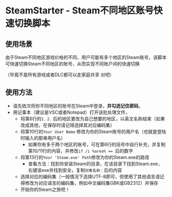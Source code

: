 # SteamStarter - Steam不同地区账号快速切换脚本
## 使用场景
由于Steam不同地区游戏价格的不同，用户可能有多个地区的Steam账号，该脚本可快速切换Steam不同地区的账号，从而实现不同账户间的快速切换

（毕竟不是所有游戏或者DLC都可以走家庭共享 对吧）
## 使用方法
- 请先依次将你不同地区的账号在Steam中登录，**并勾选记住密码**。
- 用记事本（建议是VSC或者Notepad）打开该批处理文件，
  - 将第6行的```1.``` ```2.``` 后的地区更改为自己想要的地区，以英文名称结束（如果改成其他，在保存时请记得选择其对应编码集）
  - 将第10行的```Your User Name``` 修改为你的Steam账号的用户名（也就是登陆时输入的那串用户名）
    - 如果你有多于两个地区的账号，可在第6行的括号中自行补充，并复制第10/11行的内容，并修改```if /i %area% == ```后的数字
  - 将第13行的```Your 'Steam.exe' Path```修改为你的Steam.exe的路径
    - 查看方法：找到你安装Steam的目录，在该目录下找到Steam.exe，右键该exe并找到安全，复制```对象名称：```后的内容
  - 选择对应的编码集（一般情况下选择UTF-8即可，但使用了其他语言请记得修改为对应语言的编码集，例如中文编码集GBK或GB2312）并保存
  - 开始你的Steam之旅吧！
